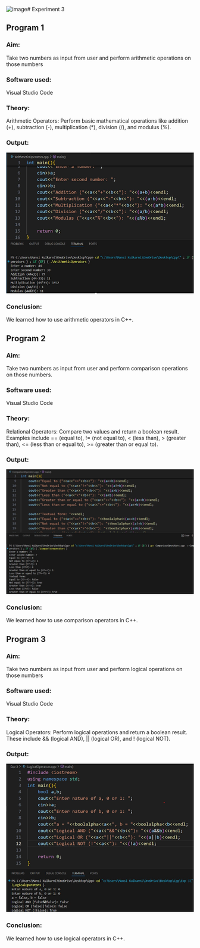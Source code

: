 ![image](https://github.com/user-attachments/assets/91eb3728-a710-4e1d-addc-a4cffa3c7b81)# Experiment 3
## Program 1
### Aim: 
Take two numbers as input from user and perform arithmetic operations on those numbers
### Software used: 
Visual Studio Code
### Theory:
Arithmetic Operators: Perform basic mathematical operations like addition (+), subtraction (-), multiplication (*), division (/), and modulus (%).
### Output:
![output](ArithmeticOperators.jpg)
### Conclusion:
We learned how to use arithmetic operators in C++.  

## Program 2
### Aim: 
Take two numbers as input from user and perform comparison operations on those numbers. 
### Software used: 
Visual Studio Code
### Theory:
Relational Operators: Compare two values and return a boolean result. Examples include == (equal to), != (not equal to), < (less than), > (greater than), <= (less than or equal to), >= (greater than or equal to).
### Output:
![output](ComparisonOperators.jpg)
### Conclusion:
We learned how to use comparison operators in C++.

## Program 3
### Aim: 
Take two numbers as input from user and perform logical operations on those numbers
### Software used: 
Visual Studio Code
### Theory:
Logical Operators: Perform logical operations and return a boolean result. These include && (logical AND), || (logical OR), and ! (logical NOT).
### Output:
![output](LogicalOperatos.jpg)
### Conclusion:
We learned how to use logical operators in C++.
